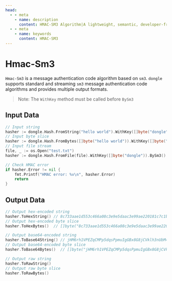 ```yaml
---
head:
  - - meta
    - name: description
      content: HMAC-SM3 Algorithm|A lightweight, semantic, developer-friendly golang encoding & cryptography library
  - - meta
    - name: keywords
      content: HMAC-SM3
---
```


# Hmac-Sm3

`Hmac-Sm3` is a message authentication code algorithm based on `sm3`. `dongle` supports standard and streaming `sm3` message authentication code algorithms and provides multiple output formats.

> Note: The `WithKey` method must be called before `BySm3`

## Input Data

```go
// Input string
hasher := dongle.Hash.FromString("hello world").WithKey([]byte("dongle")).BySm3()
// Input byte slice
hasher := dongle.Hash.FromBytes([]byte("hello world")).WithKey([]byte("dongle")).BySm3()
// Input file stream
file, _ := os.Open("test.txt")
hasher := dongle.Hash.FromFile(file).WithKey([]byte("dongle")).BySm3()

// Check HMAC error
if hasher.Error != nil {
	fmt.Printf("HMAC error: %v\n", hasher.Error)
	return
}
```

## Output Data

```go
// Output hex-encoded string
hasher.ToHexString() // 8c733aae1d553c466a08c3e9e5daac3e99ae220181c7c1bc8c2564961de751b3
// Output hex-encoded byte slice
hasher.ToHexBytes()  // []byte("8c733aae1d553c466a08c3e9e5daac3e99ae220181c7c1bc8c2564961de751b3")

// Output base64-encoded string
hasher.ToBase64String() // jHM6rh1VPEZqCMPp5dqsPpmuIgGBx8G8jCVklh3nUbM=
// Output base64-encoded byte slice
hasher.ToBase64Bytes()  // []byte("jHM6rh1VPEZqCMPp5dqsPpmuIgGBx8G8jCVklh3nUbM=")

// Output raw string
hasher.ToRawString()
// Output raw byte slice
hasher.ToRawBytes()
```
